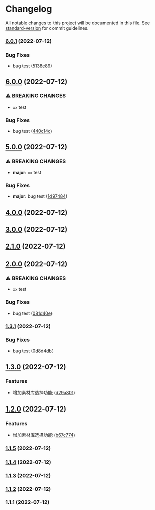 # Changelog

All notable changes to this project will be documented in this file. See [standard-version](https://github.com/conventional-changelog/standard-version) for commit guidelines.

### [6.0.1](https://github.com/fuzhGit/regulatoryPlatform/compare/v6.0.0...v6.0.1) (2022-07-12)


### Bug Fixes

* bug test ([5138e89](https://github.com/fuzhGit/regulatoryPlatform/commit/5138e897cf34fcb88c391173cb83687350e1f53e))

## [6.0.0](https://github.com/fuzhGit/regulatoryPlatform/compare/v5.0.0...v6.0.0) (2022-07-12)


### ⚠ BREAKING CHANGES

* `xx` test

### Bug Fixes

* bug test ([440c14c](https://github.com/fuzhGit/regulatoryPlatform/commit/440c14cb4e50f67cc6377ea247fee388ca986cee))

## [5.0.0](https://github.com/fuzhGit/regulatoryPlatform/compare/v4.0.0...v5.0.0) (2022-07-12)


### ⚠ BREAKING CHANGES

* **major:** `xx` test

### Bug Fixes

* **major:** bug test ([1d97484](https://github.com/fuzhGit/regulatoryPlatform/commit/1d97484029f9694d5ae72c0f3229f011e3500227))

## [4.0.0](https://github.com/fuzhGit/regulatoryPlatform/compare/v3.0.0...v4.0.0) (2022-07-12)

## [3.0.0](https://github.com/fuzhGit/regulatoryPlatform/compare/v2.1.0...v3.0.0) (2022-07-12)

## [2.1.0](https://github.com/fuzhGit/regulatoryPlatform/compare/v2.0.0...v2.1.0) (2022-07-12)

## [2.0.0](https://github.com/fuzhGit/regulatoryPlatform/compare/v1.3.1...v2.0.0) (2022-07-12)


### ⚠ BREAKING CHANGES

* `xx` test

### Bug Fixes

* bug test ([081d40e](https://github.com/fuzhGit/regulatoryPlatform/commit/081d40eb308786a3c2007da79b9d90cd2fb34774))

### [1.3.1](https://github.com/fuzhGit/regulatoryPlatform/compare/v1.3.0...v1.3.1) (2022-07-12)


### Bug Fixes

* bug test ([0d8d4db](https://github.com/fuzhGit/regulatoryPlatform/commit/0d8d4dbf5371b1b4338cc692cc3394e9ee9480ae))

## [1.3.0](https://github.com/fuzhGit/regulatoryPlatform/compare/v1.2.0...v1.3.0) (2022-07-12)


### Features

* 增加素材库选择功能 ([d29a801](https://github.com/fuzhGit/regulatoryPlatform/commit/d29a801b21a03c28e0e1bee984675a42028c287f))

## [1.2.0](https://github.com/fuzhGit/regulatoryPlatform/compare/v1.1.5...v1.2.0) (2022-07-12)


### Features

* 增加素材库选择功能 ([b67c774](https://github.com/fuzhGit/regulatoryPlatform/commit/b67c774f8bf7e506383e827169051db3840e48a8))

### [1.1.5](https://github.com/fuzhGit/regulatoryPlatform/compare/v1.1.4...v1.1.5) (2022-07-12)

### [1.1.4](https://github.com/fuzhGit/regulatoryPlatform/compare/v1.1.3...v1.1.4) (2022-07-12)

### [1.1.3](https://github.com/fuzhGit/regulatoryPlatform/compare/v1.1.2...v1.1.3) (2022-07-12)

### [1.1.2](https://github.com/fuzhGit/regulatoryPlatform/compare/v1.1.1...v1.1.2) (2022-07-12)

### 1.1.1 (2022-07-12)
